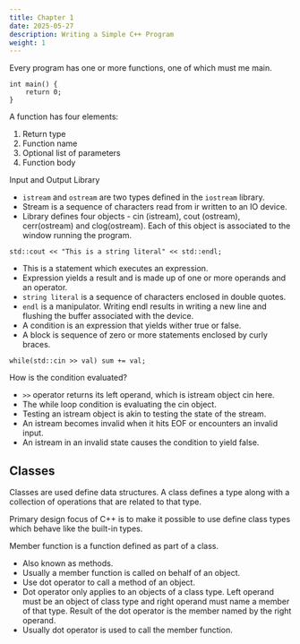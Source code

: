 ```yaml
---
title: Chapter 1
date: 2025-05-27
description: Writing a Simple C++ Program
weight: 1
---
```


Every program has one or more functions, one of which must me main.

```
int main() {
    return 0;
}
```

A function has four elements:

1. Return type
2. Function name
3. Optional list of parameters
4. Function body

Input and Output Library

* `istream` and `ostream` are two types defined in the `iostream` library.
* Stream is a sequence of characters read from ir written to an IO device.
* Library defines four objects - cin (istream), cout (ostream), cerr(ostream) and clog(ostream). Each of this object is associated to the window running the program.

`std::cout << "This is a string literal" << std::endl;`

* This is a statement which executes an expression.
* Expression yields a result and is made up of one or more operands and an operator.
* `string literal` is a sequence of characters enclosed in double quotes.
* `endl` is a manipulator. Writing endl results in writing a new line and flushing the buffer associated with the device.
* A condition is an expression that yields wither true or false.
* A block is sequence of zero or more statements enclosed by curly braces.

`while(std::cin >> val) sum += val;`

How is the condition evaluated?

* `>>` operator returns its left operand, which is istream object cin here.
* The while loop condition is evaluating the cin object.
* Testing an istream object is akin to testing the state of the stream.
* An istream becomes invalid when it hits EOF or encounters an invalid input.
* An istream in an invalid state causes the condition to yield false.

## Classes

Classes are used define data structures. A class defines a type along with a collection of operations that are related to that type.

Primary design focus of C++ is to make it possible to use define class types which behave like the built-in types.

Member function is a function defined as part of a class.

* Also known as methods.
* Usually a member function is called on behalf of an object.
* Use dot operator to call a method of an object.
* Dot operator only applies to an objects of a class type. Left operand must be an object of class type and right operand must name a member of that type. Result of the dot operator is the member named by the right operand.
* Usually dot operator is used to call the member function.
